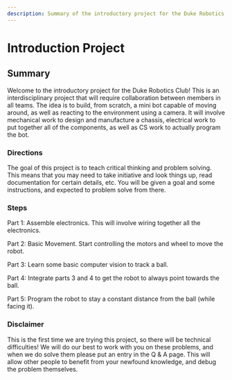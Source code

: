 ```yaml
---
description: Summary of the introductory project for the Duke Robotics Club
---
```


# Introduction Project

## Summary

Welcome to the introductory project for the Duke Robotics Club! This is an interdisciplinary project that will require collaboration between members in all teams. The idea is to build, from scratch, a mini bot capable of moving around, as well as reacting to the environment using a camera. It will involve mechanical work to design and manufacture a chassis, electrical work to put together all of the components, as well as CS work to actually program the bot.

### Directions

The goal of this project is to teach critical thinking and problem solving. This means that you may need to take initiative and look things up, read documentation for certain details, etc. You will be given a goal and some instructions, and expected to problem solve from there.

### Steps

Part 1: Assemble electronics. This will involve wiring together all the electronics.

Part 2: Basic Movement. Start controlling the motors and wheel to move the robot.

Part 3: Learn some basic computer vision to track a ball.

Part 4: Integrate parts 3 and 4 to get the robot to always point towards the ball.

Part 5: Program the robot to stay a constant distance from the ball \(while facing it\).

### Disclaimer

This is the first time we are trying this project, so there will be technical difficulties! We will do our best to work with you on these problems, and when we do solve them please put an entry in the Q & A page. This will allow other people to benefit from your newfound knowledge, and debug the problem themselves.



